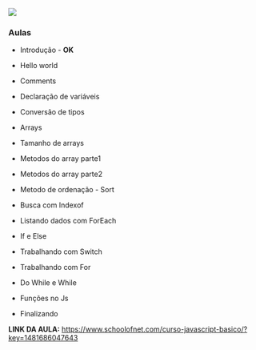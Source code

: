 ![](https://upload.wikimedia.org/wikipedia/commons/9/99/Unofficial_JavaScript_logo_2.svg)

### Aulas 

* Introdução - <b>OK</b>

* Hello world 

* Comments 

* Declaração de variáveis 

* Conversão de tipos 

* Arrays 

* Tamanho de arrays 

* Metodos do array parte1 

* Metodos do array parte2 

* Metodo de ordenação - Sort 

* Busca com Indexof 

* Listando dados com ForEach 

* If e Else 

* Trabalhando com Switch 

* Trabalhando com For 

* Do While e While 

* Funções no Js 

* Finalizando 

**LINK DA AULA:** https://www.schoolofnet.com/curso-javascript-basico/?key=1481686047643
